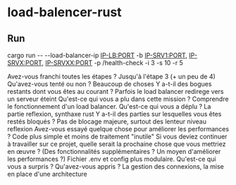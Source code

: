# load-balencer-rust


## Run
cargo run -- --load-balancer-ip <IP-LB:PORT> -b <IP-SRV1:PORT>, <IP-SRVX:PORT>, <IP-SRVXX:PORT> -p /health-check -i 3 -s 10 -r 5



Avez-vous franchi toutes les étapes ? Jusqu'à l'étape 3 (+ un peu de 4)
Qu'avez-vous tenté ou non ?  Beaucoup de choses
Y a-t-il des bogues restants dont vous êtes au courant ? Parfois le load balancer redirege vers un serveur éteint
Qu'est-ce qui vous a plu dans cette mission ? Comprendre le fonctionnement d'un load balancer. 
Qu'est-ce qui vous a déplu ? La partie reflexion, synthaxe rust
Y a-t-il des parties sur lesquelles vous êtes restés bloqués ? Pas de blocage majeure, surtout des lenteur niveau reflexion 
Avez-vous essayé quelque chose pour améliorer les performances ? Code plus simple et moins de traitement "inutile"
Si vous deviez continuer à travailler sur ce projet, quelle serait la prochaine chose que vous mettriez en œuvre ? (Des fonctionnalités supplémentaires ? Un moyen d'améliorer les performances ?) Fichier .env et config plus modulaire.
Qu'est-ce qui vous a surpris ? Qu'avez-vous appris ? La gestion des connexions, la mise en place d'une architecture